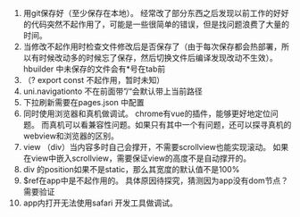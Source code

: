 1. 用git保存好（至少保存在本地）。 经常改了部分东西之后发现以前工作的好好的代码突然不起作用了，可能是一些很简单的错误，但是找问题浪费了大量的时间。
2. 当修改不起作用时检查文件修改后是否保存了（由于每次保存都会热部署，所以有时候改动多的时候忘了保存，然后切换文件后编译发现改动不生效）。 hbuilder 中未保存的文件会有*号在tab前
3. （? export const 不起作用，暂时未知）
4. uni.navigationto  不在前面带”/“会默认带上当前路径
5. 下拉刷新需要在pages.json 中配置
6. 同时使用浏览器和真机做调试。 chrome有vue的插件，能够更好地定位问题。 而真机可以看兼容性问题。如果只有其中一个有问题，还可以探寻真机的webview和浏览器的区别。
7. view （div）当内容多时自己会撑开，不需要scrollview也能实现滚动。 如果在view中嵌入scrollview，需要保证view的高度不是自动撑开的。
8. div 的position如果不是static，那么其宽度的默认值不是100%
9. $ref在app中是不起作用的。 具体原因待探究，猜测因为app没有dom节点？需要验证
10. app内打开无法使用safari 开发工具做调试。